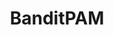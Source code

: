 ---
title: BanditPAM
permalink: "/banditpam/"
menus: header
layout: default
redirect_to:
- https://github.com/ThrunGroup/BanditPAM
---
